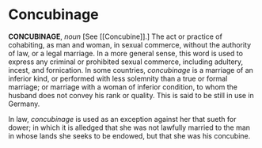 # Concubinage

**CONCUBINAGE**, _noun_ \[See [[Concubine]].\] The act or practice of cohabiting, as man and woman, in sexual commerce, without the authority of law, or a legal marriage. In a more general sense, this word is used to express any criminal or prohibited sexual commerce, including adultery, incest, and fornication. In some countries, _concubinage_ is a marriage of an inferior kind, or performed with less solemnity than a true or formal marriage; or marriage with a woman of inferior condition, to whom the husband does not convey his rank or quality. This is said to be still in use in Germany.

In law, _concubinage_ is used as an exception against her that sueth for dower; in which it is alledged that she was not lawfully married to the man in whose lands she seeks to be endowed, but that she was his concubine.
